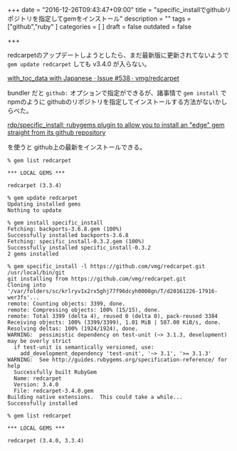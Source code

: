 +++
date = "2016-12-26T09:43:47+09:00"
title = "specific_installでgithubリポジトリを指定してgemをインストール"
description = ""
tags = ["github","ruby"
]
categories = [
]
draft = false
outdated = false

+++

redcarpetのアップデートしようとしたら、まだ最新版に更新されてないようで `gem update redcarpet` しても v3.4.0 が入らない。

[with\_toc\_data with Japanese · Issue \#538 · vmg/redcarpet](https://github.com/vmg/redcarpet/issues/538#issuecomment-259325915)

bundler だと `github:` オプションで指定ができるが、諸事情で `gem install` でnpmのように githubのリポジトリを指定してインストールする方法がないかしらべた。


[rdp/specific\_install: rubygems plugin to allow you to install an "edge" gem straight from its github repository](https://github.com/rdp/specific_install)

を使うと github上の最新をインストールできる。

```
% gem list redcarpet

*** LOCAL GEMS ***

redcarpet (3.3.4)

% gem update redcarpet
Updating installed gems
Nothing to update

% gem install specific_install
Fetching: backports-3.6.8.gem (100%)
Successfully installed backports-3.6.8
Fetching: specific_install-0.3.2.gem (100%)
Successfully installed specific_install-0.3.2
2 gems installed

% gem specific_install -l https://github.com/vmg/redcarpet.git
/usr/local/bin/git
git installing from https://github.com/vmg/redcarpet.git
Cloning into '/var/folders/sc/krlryv1x2rx5ghj77f96dcyh0000gn/T/d20161226-17916-wer3fs'...
remote: Counting objects: 3399, done.
remote: Compressing objects: 100% (15/15), done.
remote: Total 3399 (delta 4), reused 0 (delta 0), pack-reused 3384
Receiving objects: 100% (3399/3399), 1.01 MiB | 587.00 KiB/s, done.
Resolving deltas: 100% (1924/1924), done.
WARNING:  pessimistic dependency on test-unit (~> 3.1.3, development) may be overly strict
  if test-unit is semantically versioned, use:
    add_development_dependency 'test-unit', '~> 3.1', '>= 3.1.3'
WARNING:  See http://guides.rubygems.org/specification-reference/ for help
  Successfully built RubyGem
  Name: redcarpet
  Version: 3.4.0
  File: redcarpet-3.4.0.gem
Building native extensions.  This could take a while...
Successfully installed

% gem list redcarpet

*** LOCAL GEMS ***

redcarpet (3.4.0, 3.3.4)
```
